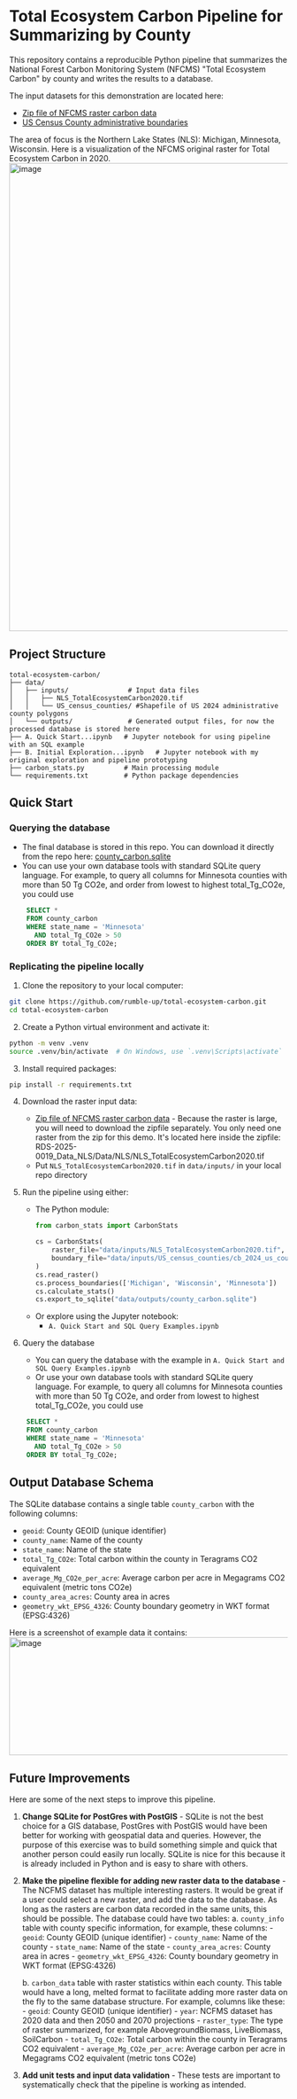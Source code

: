 # Total Ecosystem Carbon Pipeline for Summarizing by County

This repository contains a reproducible Python pipeline that summarizes the National Forest Carbon Monitoring System (NFCMS) "Total Ecosystem Carbon" by county and writes the results to a database.  

The input datasets for this demonstration are located here:
* [Zip file of NFCMS raster carbon data](https://usfs-public.box.com/shared/static/v861gwms9fq68sitl0r3vs2v3moxeu9x.zip)
* [US Census County administrative boundaries](https://catalog.data.gov/dataset/2024-cartographic-boundary-file-kml-county-and-equivalent-for-united-states-1-500000)

The area of focus is the Northern Lake States (NLS): Michigan, Minnesota, Wisconsin. Here is a visualization of the NFCMS original raster for Total Ecosystem Carbon in 2020.
<img width="1222" height="845" alt="image" src="https://github.com/user-attachments/assets/df96d603-130a-442f-8d21-28b49eaa2664" />


## Project Structure

```
total-ecosystem-carbon/
├── data/
│   ├── inputs/               # Input data files
│   │   ├── NLS_TotalEcosystemCarbon2020.tif
│   │   └── US_census_counties/ #Shapefile of US 2024 administrative county polygons 
│   └── outputs/              # Generated output files, for now the processed database is stored here
├── A. Quick Start...ipynb   # Jupyter notebook for using pipeline with an SQL example
├── B. Initial Exploration...ipynb   # Jupyter notebook with my original exploration and pipeline prototyping
├── carbon_stats.py          # Main processing module
└── requirements.txt         # Python package dependencies
```

## Quick Start

### Querying the database
- The final database is stored in this repo. You can download it directly from the repo here: [county_carbon.sqlite](https://github.com/rumble-up/total-ecosystem-carbon/blob/main/data/outputs/county_carbon.sqlite)
- You can use your own database tools with standard SQLite query language.  For example, to query all columns for Minnesota counties with more than 50 Tg CO2e, and order from lowest to highest total_Tg_CO2e, you could use
     ```SQL
      SELECT *
      FROM county_carbon
      WHERE state_name = 'Minnesota'
        AND total_Tg_CO2e > 50
      ORDER BY total_Tg_CO2e;
     ```


### Replicating the pipeline locally
1. Clone the repository to your local computer:
```bash
git clone https://github.com/rumble-up/total-ecosystem-carbon.git
cd total-ecosystem-carbon
```

2. Create a Python virtual environment and activate it:
```bash
python -m venv .venv
source .venv/bin/activate  # On Windows, use `.venv\Scripts\activate`
```

3. Install required packages:
```bash
pip install -r requirements.txt
```

4. Download the raster input data:
   - [Zip file of NFCMS raster carbon data](https://usfs-public.box.com/shared/static/v861gwms9fq68sitl0r3vs2v3moxeu9x.zip) - Because the raster is large, you will need to download the zipfile separately. You only need one raster from the zip for this demo. It's located here inside the zipfile:  
  RDS-2025-0019_Data_NLS/Data/NLS/NLS_TotalEcosystemCarbon2020.tif
   - Put `NLS_TotalEcosystemCarbon2020.tif` in `data/inputs/` in your local repo directory

5. Run the pipeline using either:
   - The Python module:
     ```python
     from carbon_stats import CarbonStats

     cs = CarbonStats(
         raster_file="data/inputs/NLS_TotalEcosystemCarbon2020.tif",
         boundary_file="data/inputs/US_census_counties/cb_2024_us_county_500k.shp"
     )
     cs.read_raster()
     cs.process_boundaries(['Michigan', 'Wisconsin', 'Minnesota'])
     cs.calculate_stats()
     cs.export_to_sqlite("data/outputs/county_carbon.sqlite")
     ```
   - Or explore using the Jupyter notebook:
     - `A. Quick Start and SQL Query Examples.ipynb`
  
6. Query the database
     - You can query the database with the example in `A. Quick Start and SQL Query Examples.ipynb`
     - Or use your own database tools with standard SQLite query language.  For example, to query all columns for Minnesota counties with more than 50 Tg CO2e, and order from lowest to highest total_Tg_CO2e, you could use
     ```SQL
      SELECT *
      FROM county_carbon
      WHERE state_name = 'Minnesota'
        AND total_Tg_CO2e > 50
      ORDER BY total_Tg_CO2e;
     ```

## Output Database Schema

The SQLite database contains a single table `county_carbon` with the following columns:

- `geoid`: County GEOID (unique identifier)
- `county_name`: Name of the county
- `state_name`: Name of the state
- `total_Tg_CO2e`: Total carbon within the county in Teragrams CO2 equivalent
- `average_Mg_CO2e_per_acre`: Average carbon per acre in Megagrams CO2 equivalent (metric tons CO2e)
- `county_area_acres`: County area in acres
- `geometry_wkt_EPSG_4326`: County boundary geometry in WKT format (EPSG:4326)

Here is a screenshot of example data it contains:
<img width="1039" height="213" alt="image" src="https://github.com/user-attachments/assets/81e7da2d-b53e-4f02-b866-dfff64f8b73a" />


## Future Improvements
Here are some of the next steps to improve this pipeline.

1. **Change SQLite for PostGres with PostGIS** - SQLite is not the best choice for a GIS database, PostGres with PostGIS would have been better for working with geospatial data and queries. However, the purpose of this exercise was to build something simple and quick that another person could easily run locally. SQLite is nice for this because it is already included in Python and is easy to share with others.

2. **Make the pipeline flexible for adding new raster data to the database** - The NCFMS dataset has multiple interesting rasters.  It would be great if a user could select a new raster, and add the data to the database. As long as the rasters are carbon data recorded in the same units, this should be possible.  The database could have two tables:
    a. `county_info` table with county specific information, for example, these columns:
        - `geoid`: County GEOID (unique identifier)
        - `county_name`: Name of the county
        - `state_name`: Name of the state
        - `county_area_acres`: County area in acres
        - `geometry_wkt_EPSG_4326`: County boundary geometry in WKT format (EPSG:4326)  
          
    b. `carbon_data` table with raster statistics within each county.  This table would have a long, melted format to facilitate adding more raster data on the fly to the same database structure.  For example, columns like these:
        - `geoid`: County GEOID (unique identifier)
        - `year`: NCFMS dataset has 2020 data and then 2050 and 2070 projections
        - `raster_type`: The type of raster summarized, for example AbovegroundBiomass, LiveBiomass, SoilCarbon
        - `total_Tg_CO2e`: Total carbon within the county in Teragrams CO2 equivalent
        - `average_Mg_CO2e_per_acre`: Average carbon per acre in Megagrams CO2 equivalent (metric tons CO2e)  
     
3. **Add unit tests and input data validation** - These tests are important to systematically check that the pipeline is working as intended. 


